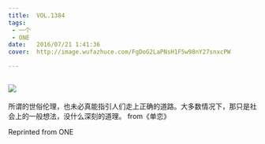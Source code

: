 ```yaml
---
title:	VOL.1384
tags:
 - 一个
 - ONE
date:	2016/07/21 1:41:36
cover:	http://image.wufazhuce.com/FgDoG2LaPNsH1F5w98nY27snxcPW

---
```

![](http://image.wufazhuce.com/FgDoG2LaPNsH1F5w98nY27snxcPW)
---

所谓的世俗伦理，也未必真能指引人们走上正确的道路。大多数情况下，那只是社会上的一般想法，没什么深刻的道理。 from《单恋》
 
Reprinted from ONE

